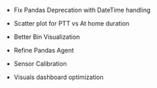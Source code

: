 - Fix Pandas Deprecation with DateTime handling 
- Scatter plot for PTT vs At home duration

- Better Bin Visualization 

- Refine Pandas Agent
- Sensor Calibration
- Visuals dashboard optimization
